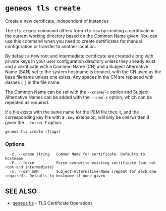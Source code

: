 # `geneos tls create`

Create a new certificate, independent of instances

The `tls create` command differs from `tls new` by creating a certificate in the current working directory based on the Common Name given. You can use this command when you need to create certificates for manual configuration or transfer to another location.

By default a new root and intermediate certificate are created along with private keys in your user configuration directory unless they already exist and a certificate with a Common Name (CN) and a Subject Alternative Name (SAN) set to the system hostname is created, with the CN used as the base filename unless one exists. Any spaces in the CN are replaced with dashes (`-`) in the file name.

The Common Name can be set with the `--cname`/`-c` option and Subject Alternative Names can be added with the `--san`/`-s` option, which can be repeated as required.

If a file exists with the same name for the PEM file then it, and the corresponding key file with a `.key` extension, will only be overwritten if given the `--force`/`-F` option.

```text
geneos tls create [flags]
```

### Options

```text
  -c, --cname string   Common Name for certificate. Defaults to hostname
  -F, --force          Force overwrite existing certificate (but not root and intermediate)
  -s, --san SAN        Subject-Alternative-Name (repeat for each one required). Defaults to hostname if none given
```

## SEE ALSO

* [geneos tls](geneos_tls.md)	 - TLS Certificate Operations

